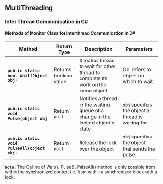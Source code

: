 ## MultiThreading

### Inter Thread Communication in C#

#### Methods of Monitor Class for Interthread Communication in C#

| Method | Return Type | Description | Parameters |
|--|--|--|--|
|**`public static bool Wait(Object obj)`**|Returns boolean value|It makes thread to wait for other thread to complete its work on the same object.|Obj refers to object on which to wait.|
|**`public static void Pulse(object obj`**|Return `null`|Notifies a thread in the waiting queue of a change in the locked object's state|`obj` specifies the object a thread is waiting for.|
|**`public static void PulseAll(object obj)`**|Return `null`|Release the lock over the object|`obj` specifies the object that sends the pulse.|

**`Note:`** The Calling of Wait(), Pulse(), PulseAll() method is only possible from within the synchronized context i.e. from within a synchronized block with a lock.